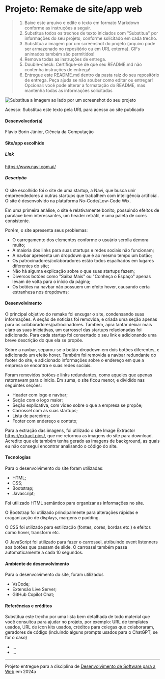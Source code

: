 # Projeto: Remake de site/app web

> 1. Baixe este arquivo e edite o texto em formato Markdown conforme as instruções a seguir.
> 2. Substitua todos os trechos de texto iniciados com "Substitua" por informações do seu projeto, conforme solicitado em cada trecho.
> 3. Substitua a imagem por um screenshot do projeto (arquivo pode ser armazenado no repositório ou em URL externa). GIFs animados também são permitidos!
> 4. Remova todas as instruções de entrega.
> 5. Double-check: Certifique-se de que seu README.md não contenha instruções de entrega!
> 6. Entregue este README.md dentro da pasta raiz do seu repositório de entrega. Peça ajuda se não souber como editar ou entregar!
> Opcional: você pode alterar a formatação do README, mas mantenha todas as informações solicitadas

![Substitua a imagem ao lado por um screenshot do seu projeto](https://mdswanson.com/static/chops-ux-step-4.png "Screenshot do projeto")


Acesso: Substitua este texto pela URL para acesso ao site publicado


#### Desenvolvedor(a)
Flávio Borin Júnior, Ciência da Computação


#### Site/app escolhido

##### Link
https://www.navi.com.ai/

##### Descrição
O site escolhido foi o site de uma startup, a Navi, que busca unir empreendedores à outras startups que trabalhem com inteligência artificial. O site é desenvolvido na plataforma No-Code/Low-Code Wix.

Em uma primeira análise, o site é relativamente bonito, possuindo efeitos de paralaxe bem interessantes, um header retrátil, e uma paleta de cores consistente.

Porém, o site apresenta seus problemas:
- O carregamento dos elementos conforme o usuário scrolla demora muito;
- A maioria dos links para suas startups e redes sociais não funcionam;
- A navbar apresenta um dropdown que é ao mesmo tempo um botão;
- Os patrocinadores/colaboradores estão todos espalhados em lugares diferentes do site;
- Não há alguma explicação sobre o que suas startups fazem;
- Diversos botões como "Saiba Mais" ou "Conheça o Espaço" apenas levam de volta para o início da página;
- Os botões na navbar não possuem um efeito hover, causando certa estranhesa nos dropdowns;

#### Desenvolvimento

O principal objetivo do remake foi enxugar o site, condensando suas informações. A seção de noticias foi removida, e criada uma seção apenas para os colaboradores/patrocinadores. Também, apra tantar deixar mais claro as suas iniciativas, um carrossel das startups relacionadas foi adicionado. Para cada startup foi consertado o seu link e adicionando uma breve descrição do que ela se propõe.

Sobre a navbar, separou-se o botão-dropdown em dois botões diferentes, e adicionado um efeito hover. Também foi removida a navbar redundante do footer do site, e adicionado informações sobre o endereço em que a empresa se encontra e suas redes sociais.

Foram removidos botões e links redundantes, como aqueles que apenas retornavam para o início. Em suma, o site ficou menor, e dividido nas seguintes seções:
- Header com logo e navbar;
- Seção com o logo maior;
- Seção explicativa, com vídeo sobre o que a empresa se propõe;
- Carrossel com as suas startups;
- Lista de parceiros;
- Footer com endereço e contato;

Para a extração das imagens, foi utilizado o site Image Extractor https://extract.pics/, que me retornou as imagens do site para download. Acredito que ele também tenha gerado as imagens de background, as quais eu não consegui encontrar analisando o código do site.

#### Tecnologias

Para o desenvolvimento do site foram utilizadas:
- HTML;
- CSS;
- Bootstrap;
- Javascript;

Foi utilizado HTML semântico para organizar as informações no site. 

O Bootstrap foi utilizado principalmente para alterações rápidas e oraganização de displays, margens e padding.

O CSS foi utilizado para estilização (fontes, cores, bordas etc.) e efeitos como hover, transform etc. 

O JavaScript foi utilizado para fazer o carrossel, atribuindo event listenners aos botões que passam de slide. O carrossel também passa automaticamente a cada 10 segundos.

#### Ambiente de desenvolvimento

Para o desenvolvimento do site, foram utilizados

- VsCode;
- Extensão Live Server;
- GitHub Copilot Chat;

#### Referências e créditos

Substitua este trecho por uma lista bem detalhada de todo material que você consultou para ajudar no projeto, por exemplo:  URL de templates usados, URL de icon kits usados, créditos para colegas que colaboraram, geradores de código (incluindo alguns prompts usados para o ChatGPT, se for o caso)
- ...
- ...




---
Projeto entregue para a disciplina de [Desenvolvimento de Software para a Web](http://github.com/andreainfufsm/elc1090-2024a) em 2024a
